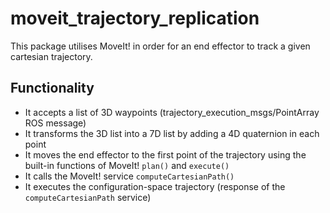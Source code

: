 # moveit_trajectory_replication

This package utilises MoveIt! in order for an end effector to track a given cartesian trajectory.

## Functionality
* It accepts a list of 3D waypoints (trajectory_execution_msgs/PointArray ROS message)
* It transforms the 3D list into a 7D list by adding a 4D quaternion in each point
* It moves the end effector to the first point of the trajectory using the built-in functions
of MoveIt! `plan()` and `execute()`
* It calls the MoveIt! service `computeCartesianPath()`
* It executes the configuration-space trajectory (response of the `computeCartesianPath` service)
